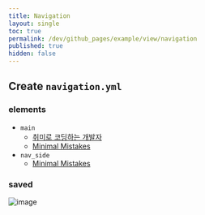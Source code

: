 ```yaml
---
title: Navigation
layout: single
toc: true
permalink: /dev/github_pages/example/view/navigation
published: true
hidden: false
---
```




## Create `navigation.yml`

### elements

- `main`
  - [취미로 코딩하는 개발자](https://devinlife.com/howto%20github%20pages/blog-menu/)
  - [Minimal Mistakes](https://mmistakes.github.io/minimal-mistakes/docs/navigation/#masthead)
- `nav_side`
  - [Minimal Mistakes](https://mmistakes.github.io/minimal-mistakes/docs/layouts/#custom-sidebar-navigation-menu)

### saved

![image](https://user-images.githubusercontent.com/92285528/143074318-1654873d-f8f3-449a-815b-a142cd1dc815.png)
